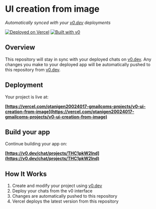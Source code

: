 # UI creation from image

*Automatically synced with your [v0.dev](https://v0.dev) deployments*

[![Deployed on Vercel](https://img.shields.io/badge/Deployed%20on-Vercel-black?style=for-the-badge&logo=vercel)](https://vercel.com/otanigen20024017-gmailcoms-projects/v0-ui-creation-from-image)
[![Built with v0](https://img.shields.io/badge/Built%20with-v0.dev-black?style=for-the-badge)](https://v0.dev/chat/projects/THC1pkW2lnd)

## Overview

This repository will stay in sync with your deployed chats on [v0.dev](https://v0.dev).
Any changes you make to your deployed app will be automatically pushed to this repository from [v0.dev](https://v0.dev).

## Deployment

Your project is live at:

**[https://vercel.com/otanigen20024017-gmailcoms-projects/v0-ui-creation-from-image](https://vercel.com/otanigen20024017-gmailcoms-projects/v0-ui-creation-from-image)**

## Build your app

Continue building your app on:

**[https://v0.dev/chat/projects/THC1pkW2lnd](https://v0.dev/chat/projects/THC1pkW2lnd)**

## How It Works

1. Create and modify your project using [v0.dev](https://v0.dev)
2. Deploy your chats from the v0 interface
3. Changes are automatically pushed to this repository
4. Vercel deploys the latest version from this repository